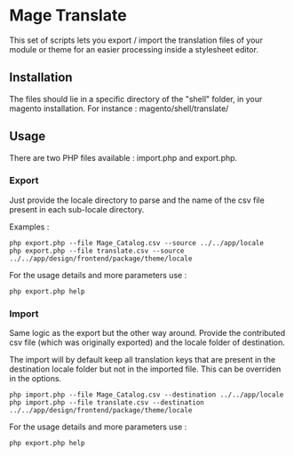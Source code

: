 Mage Translate
==============

This set of scripts lets you export / import the translation files of your module or theme for an easier processing inside a stylesheet editor.

## Installation

The files should lie in a specific directory of the "shell" folder, in your magento installation.
For instance : magento/shell/translate/

## Usage

There are two PHP files available : import.php and export.php.

### Export

Just provide the locale directory to parse and the name of the csv file present in each sub-locale directory.

Examples :

```
php export.php --file Mage_Catalog.csv --source ../../app/locale
php export.php --file translate.csv --source ../../app/design/frontend/package/theme/locale
```

For the usage details and more parameters use :

```
php export.php help
```

### Import

Same logic as the export but the other way around. Provide the contributed csv file (which was originally exported) and the locale folder of destination.

The import will by default keep all translation keys that are present in the destination locale folder but not in the imported file. This can be overriden in the options.

```
php import.php --file Mage_Catalog.csv --destination ../../app/locale
php import.php --file translate.csv --destination ../../app/design/frontend/package/theme/locale
```

For the usage details and more parameters use :

```
php export.php help
```

